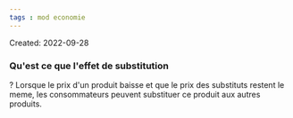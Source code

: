 ```yaml
---
tags : mod economie
---
```

Created: 2022-09-28 

### Qu'est ce que l'effet de substitution 

?
Lorsque le prix d'un produit baisse et que le prix des substituts restent le meme, les consommateurs peuvent substituer ce produit aux autres produits.
<!--SR:!2023-02-08,16,270-->